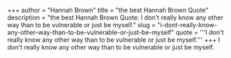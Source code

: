 +++
author = "Hannah Brown"
title = "the best Hannah Brown Quote"
description = "the best Hannah Brown Quote: I don't really know any other way than to be vulnerable or just be myself."
slug = "i-dont-really-know-any-other-way-than-to-be-vulnerable-or-just-be-myself"
quote = '''I don't really know any other way than to be vulnerable or just be myself.'''
+++
I don't really know any other way than to be vulnerable or just be myself.
